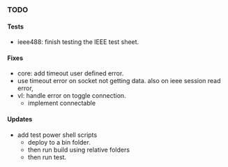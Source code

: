 ### TODO

#### Tests
* ieee488: finish testing the IEEE test sheet.

#### Fixes
* core: add timeout user defined error.
* use timeout error on socket not getting data. also on ieee session read error,
* vI: handle error on toggle connection. 
	* implement connectable

#### Updates
* add test power shell scripts
	* deploy to a bin folder.
	* then run build using relative folders
	* then run test.
	

	
